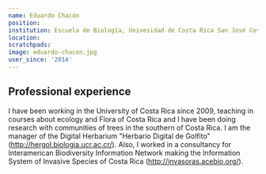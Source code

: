 ```yaml
---
name: Eduardo Chacón
position: 
institution: Escuela de Biología, Univesidad de Costa Rica San José Costa Rica
location: 
scratchpads:
image: eduardo-chacon.jpg
user_since: '2014'
---
```


## Professional experience

I have been working in the University of Costa Rica since 2009, teaching in courses about ecology and Flora of Costa Rica and I have been doing research with communities of trees in the southern of Costa Rica. I am the manager of the Digital Herbarium "Herbario Digital de Golfito" (<a href="http://hergol.biologia.ucr.ac.cr/">http://hergol.biologia.ucr.ac.cr/</a>). Also, I worked in a consultancy for Interamerican Biodiversity Information Network making the Information System of Invasive Species of Costa Rica (<a href="http://invasoras.acebio.org/">http://invasoras.acebio.org/</a>).
